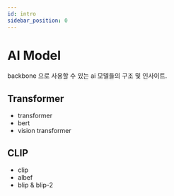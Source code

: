 ```yaml
---
id: intro
sidebar_position: 0
---
```

# AI Model

backbone 으로 사용할 수 있는 ai 모델들의 구조 및 인사이트.

## Transformer
- transformer
- bert
- vision transformer

## CLIP
- clip
- albef
- blip & blip-2